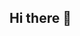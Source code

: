   ## Hi there 👋

<!--
**Nelsiane/Nelsiane** is a ✨ _special_ ✨ repository because its `README.md` (this file) appears on your GitHub profile.

Here are some ideas to get you started:

- 🔭 I’m currently working on PROFESSORA
- 🌱 I’m currently learning PROGRAMAÇÃO
- 👯 I’m looking to collaborate on SALA DE AULA
- 🤔 I’m looking for help with ALUNOS
- 💬 Ask me about ...
- 📫 H
